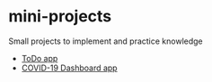 # mini-projects

Small projects to implement and practice knowledge

- [ToDo app](https://ronaldfer.github.io/mini-projects/todo-app)
- [COVID-19 Dashboard app](https://ronaldfer.github.io/mini-projects/covid-19-dashboard-app)
